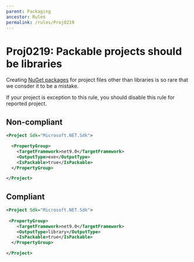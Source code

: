 ```yaml
---
parent: Packaging
ancestor: Rules
permalink: /rules/Proj0219
---
```


# Proj0219: Packable projects should be libraries
Creating [NuGet packages](../general/nuget-packages.md) for project files other
than libraries is so rare that we consder it to be a mistake.

If your project is exception to this rule, you should disable this rule for
reported project.

## Non-compliant
``` xml
<Project Sdk="Microsoft.NET.Sdk">

  <PropertyGroup>
    <TargetFramework>net9.0</TargetFramework>
    <OutputType>exe</OutputType>
    <IsPackable>true</IsPackable>
  </PropertyGroup>

</Project>
```

## Compliant
``` xml
<Project Sdk="Microsoft.NET.Sdk">
 
 <PropertyGroup>
    <TargetFramework>net9.0</TargetFramework>
    <OutputType>library</OutputType>
    <IsPackable>true</IsPackable>
  </PropertyGroup>

</Project>
```
